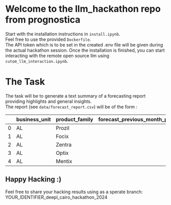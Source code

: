 # Welcome to the llm_hackathon repo from prognostica
Start with the installation instructions in `install.ipynb`.\
Feel free to use the provided `Dockerfile`.\
The API token which is to be set in the created .env file will be given during the actual hackathon session.
Once the installation is finished, you can start interacting with the remote open source llm using `cutom_llm_interaction.ipynb`.

# The Task
The task will be to generate a text summary of a forecasting report providing highlights and general insights.\
The report (see `data/forecast_report.csv`) will be of the form : 


|    | business_unit   | product_family   |   forecast_previous_month_production_2024 |   forecast_current_month_production_2024 |   forecast_current_month_marketing_2024 |   possible_supply_for_2024 |
|---:|:---------------|:-----------------|------------------------------------------:|-----------------------------------------:|----------------------------------------:|---------------------------:|
|  0 | AL             | Prozil           |                                       103 |                                      104 |                                     120 |                        100 |
|  1 | AL             | Focix            |                                       789 |                                      631 |                                     770 |                       1000 |
|  2 | AL             | Zentra           |                                        42 |                                       34 |                                      35 |                         50 |
|  3 | AL             | Optix            |                                       957 |                                      766 |                                     800 |                        500 |
|  4 | AL             | Mentix           |                                       221 |                                      177 |                                     200 |                        500 |



## Happy Hacking :)

Feel free to share your hacking results using as a sperate branch: YOUR_IDENTIFIER_deepl_cairo_hackathon_2024